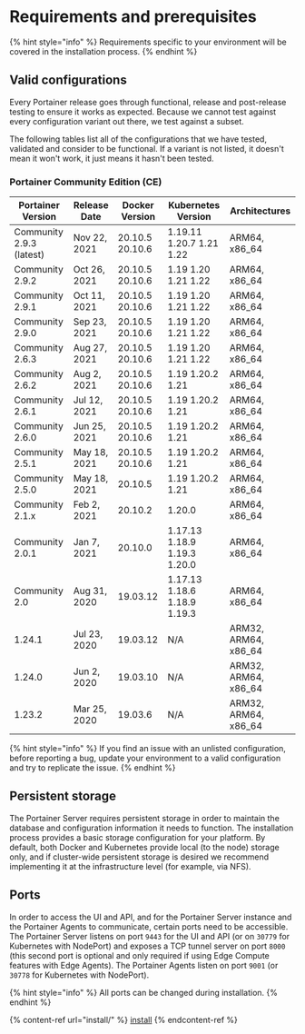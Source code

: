 # Requirements and prerequisites

{% hint style="info" %}
Requirements specific to your environment will be covered in the installation process.
{% endhint %}

## Valid configurations

Every Portainer release goes through functional, release and post-release testing to ensure it works as expected. Because we cannot test against every configuration variant out there, we test against a subset.

The following tables list all of the configurations that we have tested, validated and consider to be functional. If a variant is not listed, it doesn't mean it won't work, it just means it hasn't been tested.

### Portainer Community Edition (CE)

| Portainer Version        | Release Date | Docker Version   | Kubernetes Version           | Architectures         |
| ------------------------ | ------------ | ---------------- | ---------------------------- | --------------------- |
| Community 2.9.3 (latest) | Nov 22, 2021 | 20.10.5 20.10.6  | 1.19.11 1.20.7 1.21 1.22     | ARM64, x86\_64        |
| Community 2.9.2          | Oct 26, 2021 | 20.10.5 20.10.6  | 1.19 1.20 1.21 1.22          | ARM64, x86\_64        |
| Community 2.9.1          | Oct 11, 2021 | 20.10.5 20.10.6  | 1.19 1.20 1.21 1.22          | ARM64, x86\_64        |
| Community 2.9.0          | Sep 23, 2021 | 20.10.5 20.10.6  | 1.19 1.20 1.21 1.22          | ARM64, x86\_64        |
| Community 2.6.3          | Aug 27, 2021 | 20.10.5 20.10.6  | 1.19 1.20 1.21 1.22          | ARM64, x86\_64        |
| Community 2.6.2          | Aug 2, 2021  | 20.10.5 20.10.6  | 1.19 1.20.2 1.21             | ARM64, x86\_64        |
| Community 2.6.1          | Jul 12, 2021 | 20.10.5  20.10.6 | 1.19 1.20.2 1.21             | ARM64, x86\_64        |
| Community 2.6.0          | Jun 25, 2021 | 20.10.5  20.10.6 | 1.19 1.20.2 1.21             | ARM64, x86\_64        |
| Community 2.5.1          | May 18, 2021 | 20.10.5  20.10.6 | 1.19 1.20.2 1.21             | ARM64, x86\_64        |
| Community 2.5.0          | May 18, 2021 | 20.10.5          | 1.19 1.20.2 1.21             | ARM64, x86\_64        |
| Community 2.1.x          | Feb 2, 2021  | 20.10.2          | 1.20.0                       | ARM64, x86\_64        |
| Community 2.0.1          | Jan 7, 2021  | 20.10.0          | 1.17.13 1.18.9 1.19.3 1.20.0 | ARM64, x86\_64        |
| Community 2.0            | Aug 31, 2020 | 19.03.12         | 1.17.13 1.18.6 1.18.9 1.19.3 | ARM64, x86\_64        |
| 1.24.1                   | Jul 23, 2020 | 19.03.12         | N/A                          | ARM32, ARM64, x86\_64 |
| 1.24.0                   | Jun 2, 2020  | 19.03.10         | N/A                          | ARM32, ARM64, x86\_64 |
| 1.23.2                   | Mar 25, 2020 | 19.03.6          | N/A                          | ARM32, ARM64, x86\_64 |

{% hint style="info" %}
If you find an issue with an unlisted configuration, before reporting a bug, update your environment to a valid configuration and try to replicate the issue.
{% endhint %}

## Persistent storage

The Portainer Server requires persistent storage in order to maintain the database and configuration information it needs to function. The installation process provides a basic storage configuration for your platform. By default, both Docker and Kubernetes provide local (to the node) storage only, and if cluster-wide persistent storage is desired we recommend implementing it at the infrastructure level (for example, via NFS).

## Ports

In order to access the UI and API, and for the Portainer Server instance and the Portainer Agents to communicate, certain ports need to be accessible. The Portainer Server listens on port `9443` for the UI and API (or on `30779` for Kubernetes with NodePort) and exposes a TCP tunnel server on port `8000` (this second port is optional and only required if using Edge Compute features with Edge Agents). The Portainer Agents listen on port `9001` (or `30778` for Kubernetes with NodePort).

{% hint style="info" %}
All ports can be changed during installation.
{% endhint %}

{% content-ref url="install/" %}
[install](install/)
{% endcontent-ref %}
